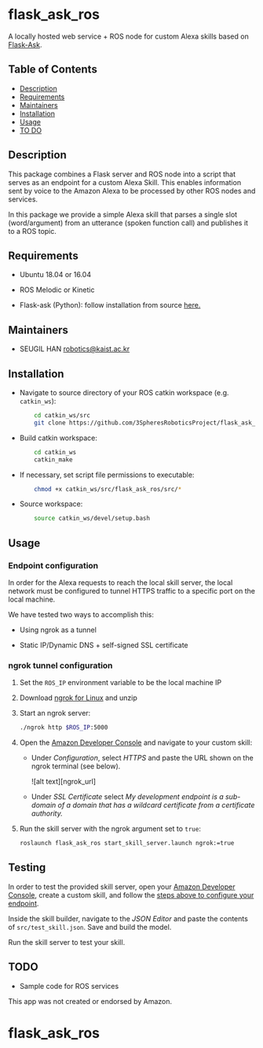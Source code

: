 # flask_ask_ros
A locally hosted web service + ROS node for custom Alexa skills based on [Flask-Ask](https://github.com/johnwheeler/flask-ask).

## Table of Contents

* [Description](README.md#description)
* [Requirements](README.md#requirements)
* [Maintainers](README.md#maintainers)
* [Installation](README.md#installation)
* [Usage](README.md#usage)
* [TO DO](README.md#todo)

## Description
This package combines a Flask server and ROS node into a script that serves as an endpoint for a custom Alexa Skill. This enables information sent by voice to the Amazon Alexa to be processed by other ROS nodes and services.

In this package we provide a simple Alexa skill that parses a single slot (word/argument) from an utterance (spoken function call) and publishes it to a ROS topic. 


## Requirements

* Ubuntu 18.04 or 16.04

* ROS Melodic or Kinetic

* Flask-ask (Python): follow installation from source [here.](https://github.com/johnwheeler/flask-ask/blob/master/README.rst#development)

## Maintainers

* SEUGIL HAN <robotics@kaist.ac.kr>

## Installation

* Navigate to source directory of your ROS catkin workspace (e.g. `catkin_ws`):

  ``` bash
      cd catkin_ws/src
      git clone https://github.com/3SpheresRoboticsProject/flask_ask_ros
  ```

* Build catkin workspace:

  ``` bash
      cd catkin_ws
      catkin_make
  ```

* If necessary, set script file permissions to executable:

  ``` bash
      chmod +x catkin_ws/src/flask_ask_ros/src/*
  ```

* Source workspace:

  ``` bash
      source catkin_ws/devel/setup.bash
  ```

## Usage

### Endpoint configuration

In order for the Alexa requests to reach the local skill server, the local network must be configured to tunnel HTTPS traffic to a specific port on the local machine.

We have tested two ways to accomplish this:

* Using ngrok as a tunnel

* Static IP/Dynamic DNS + self-signed SSL certificate

### ngrok tunnel configuration

1. Set the `ROS_IP` environment variable to be the local machine IP

2. Download [ngrok for Linux](https://ngrok.com/download) and unzip

3. Start an ngrok server:
   
   ``` bash
   ./ngrok http $ROS_IP:5000
   ```
4. Open the [Amazon Developer Console](https://developer.amazon.com/alexa/console/ask) and navigate to your custom skill:
   
   * Under *Configuration*, select *HTTPS* and paste the URL shown on the ngrok terminal (see below).
	 
	 ![alt text][ngrok_url]
   
   * Under *SSL Certificate* select *My development endpoint is a sub-domain of a domain that has a wildcard certificate from a certificate authority.*

5. Run the skill server with the ngrok argument set to `true`:
   
   ``` bash
   roslaunch flask_ask_ros start_skill_server.launch ngrok:=true
   ```

## Testing

In order to test the provided skill server, open your [Amazon Developer Console](https://developer.amazon.com/alexa/console/ask), create a custom skill, and follow the [steps above to configure your endpoint](README.md#Usage).

Inside the skill builder, navigate to the *JSON Editor* and paste the contents of `src/test_skill.json`. Save and build the model.

Run the skill server to test your skill.

## TODO

* Sample code for ROS services

This app was not created or endorsed by Amazon.
# flask_ask_ros
